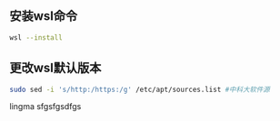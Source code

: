 ## 安装wsl命令
``` bash
wsl --install
```
## 更改wsl默认版本
``` bash
sudo sed -i 's/http:/https:/g' /etc/apt/sources.list #中科大软件源
```
lingma
sfgsfgsdfgs
